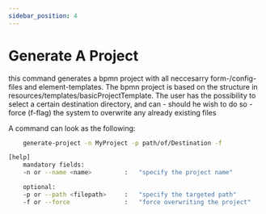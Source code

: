 ```yaml
---
sidebar_position: 4
---
```


# Generate A Project
this command generates a bpmn project with all neccesarry form-/config-files and element-templates.
The bpmn project is based on the structure in resources/templates/basicProjectTemplate.
The user has the possibility to select a certain destination directory, and can - should he wish to do so - force (f-flag) the system to overwrite any already existing files

A command can look as the following:
```bash
    generate-project -n MyProject -p path/of/Destination -f
```

```bash
[help]    
    mandatory fields:
    -n or --name <name>         :   "specify the project name"

    optional:
    -p or --path <filepath>     :   "specify the targeted path"
    -f or --force               :   "force overwriting the project"
```